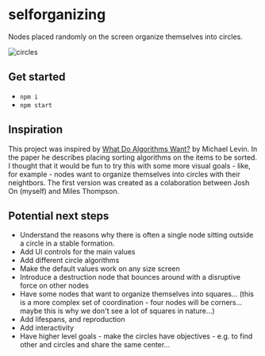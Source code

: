 # selforganizing
Nodes placed randomly on the screen organize themselves into circles.

![circles](https://github.com/joshon/selforganizing/assets/1111339/f1fa55d5-a412-47cd-a1da-fb19121fac7d)

## Get started
- ``npm i``
- ``npm start``

## Inspiration

This project was inspired by [What Do Algorithms Want?](https://thoughtforms.life/what-do-algorithms-want-a-new-paper-on-the-emergence-of-surprising-behavior-in-the-most-unexpected-places/) by Michael Levin. In the paper he describes placing sorting algorithms on the items to be sorted. I thought that it would be fun to try this with some more visual goals - like, for example - nodes want to organize themselves into circles with their neightbors. The first version was created as a colaboration between Josh On (myself) and Miles Thompson.

## Potential next steps

- Understand the reasons why there is often a single node sitting outside a circle in a stable formation.
- Add UI controls for the main values
- Add different circle algorithms
- Make the default values work on any size screen
- Introduce a destruction node that bounces around with a disruptive force on other nodes
- Have some nodes that want to organize themselves into squares... (this is a more complex set of coordination - four nodes will be corners... maybe this is why we don't see a lot of squares in nature...)
- Add lifespans, and reproduction
- Add interactivity
- Have higher level goals - make the circles have objectives - e.g. to find other and circles and share the same center...
